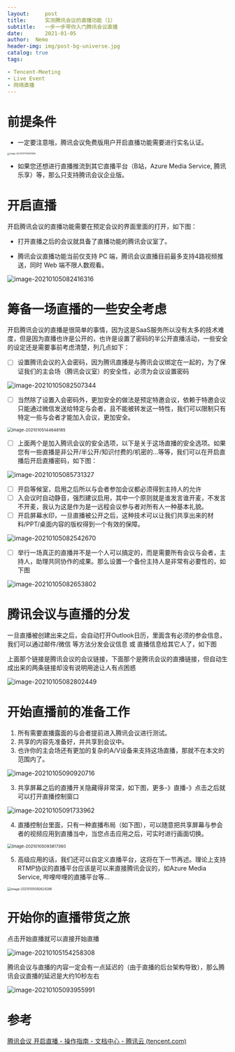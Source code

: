 ```yaml
---
layout:     post
title:      实测腾讯会议的直播功能（1）
subtitle: 	一步一步带你入门腾讯会议直播
date:       2021-01-05
author:  Nemo
header-img: img/post-bg-universe.jpg
catalog: true
tags:

- Tencent-Meeting
- Live Event
- 网络直播
---
```


# 前提条件

- 一定要注意哦，腾讯会议免费版用户开启直播功能需要进行实名认证。

<img src="https://cdn.jsdelivr.net/gh/kristofftan/kristofftan.github.io/img/image-20210107105651884.png" alt="image-20210107105651884" style="zoom: 33%;" />

- 如果您还想进行直播推流到其它直播平台（B站，Azure Media Service, 腾讯乐享）等，那么只支持腾讯会议企业版。

# 开启直播

开启腾讯会议的直播功能需要在预定会议的界面里面的打开，如下图：

- 打开直播之后的会议就具备了直播功能的腾讯会议室了。

- 腾讯会议直播功能当前仅支持 PC 端，腾讯会议直播目前最多支持4路视频推送，同时 Web 端不限人数观看。

  

![image-20210105082416316](https://cdn.jsdelivr.net/gh/kristofftan/kristofftan.github.io/img/image-20210105082416316.png)

# 筹备一场直播的一些安全考虑

开启腾讯会议的直播是很简单的事情，因为这是SaaS服务所以没有太多的技术难度，但是因为直播也许是公开的，也许是设置了密码的半公开直播活动，一些安全的设定还是需要事前考虑清楚，列几点如下：

- [ ] 设置腾讯会议的入会密码，因为腾讯直播是与腾讯会议绑定在一起的，为了保证我们的主会场（腾讯会议室）的安全性，必须为会议设置密码

![image-20210105082507344](https://cdn.jsdelivr.net/gh/kristofftan/kristofftan.github.io/img/image-20210105082507344.png)

- [ ] 当然除了设置入会密码外，更加安全的做法是预定特邀会议，依赖于特邀会议只能通过微信发送给特定与会者，且不能被转发这一特性，我们可以限制只有特定一些与会者才能加入会议，更加安全。

<img src="https://cdn.jsdelivr.net/gh/kristofftan/kristofftan.github.io/img/image-20210105144648185.png" alt="image-20210105144648185" style="zoom:67%;" />

- [ ] 上面两个是加入腾讯会议的安全选项，以下是关于这场直播的安全选项。如果您有一些直播是非公开/半公开/知识付费的/机密的...等等，我们可以在开启直播后开启直播密码，如下图：

![image-20210105085731327](https://cdn.jsdelivr.net/gh/kristofftan/kristofftan.github.io/img/image-20210105085731327.png)

- [ ] 开启等候室，启用之后所以与会者参加会议都必须得到主持人的允许
- [ ] 入会议时自动静音，强烈建议启用，其中一个原则就是谁发言谁开麦，不发言不开麦，我认为这是作为是一远程会议参与者对所有人一种基本礼貌。
- [ ] 开启屏幕水印，一旦直播被公开之后，这种技术可以让我们共享出来的材料/PPT/桌面内容的版权得到一个有效的保障。

![image-20210105082542670](https://cdn.jsdelivr.net/gh/kristofftan/kristofftan.github.io/img/image-20210105082542670.png)

- [ ] 举行一场真正的直播并不是一个人可以搞定的，而是需要所有会议与会者，主持人，助理共同协作的成果。那么设置一个备份主持人是非常有必要性的，如下图


![image-20210105082653802](https://cdn.jsdelivr.net/gh/kristofftan/kristofftan.github.io/img/image-20210105082653802.png)

# 腾讯会议与直播的分发

一旦直播被创建出来之后，会自动打开Outlook日历，里面含有必须的参会信息，我们可以通过邮件/微信 等方法分发会议信息 或 直播信息给其它人了，如下图

上面那个链接是腾讯会议的会议链接，下面那个是腾讯会议的直播链接，但自动生成出来的两条链接却没有说明用途让人有点困惑

![image-20210105082802449](https://cdn.jsdelivr.net/gh/kristofftan/kristofftan.github.io/img/image-20210105082802449.png)

# 开始直播前的准备工作

1. 所有需要直播露面的与会者提前进入腾讯会议进行测试。
2. 共享的内容先准备好，并共享到会议中。
3. 也许你的主会场还有更加的复杂的A/V设备来支持这场直播，那就不在本文的范围内了。

![image-20210105090920716](https://cdn.jsdelivr.net/gh/kristofftan/kristofftan.github.io/img/image-20210105090920716.png)

3. 共享屏幕之后的直播开关隐藏得非常深，如下图，更多-》直播-》点击之后就可以打开直播控制窗口

![image-20210105091733962](https://cdn.jsdelivr.net/gh/kristofftan/kristofftan.github.io/img/image-20210105091733962.png)

4. 直播控制台里面，只有一种直播布局（如下图），可以随意把共享屏幕与参会者的视频应用到直播当中，当您点击应用之后，可实时进行画面切换。

<img src="https://cdn.jsdelivr.net/gh/kristofftan/kristofftan.github.io/img/image-20210105093817360.png" alt="image-20210105093817360" style="zoom:67%;" />

5. 高级应用的话，我们还可以自定义直播平台，这将在下一节再述。理论上支持RTMP协议的直播平台应该是可以来直接腾讯会议的，如Azure Media Service, 哔哩哔哩的直播平台等... 

<img src="https://cdn.jsdelivr.net/gh/kristofftan/kristofftan.github.io/img/image-20210105092624286.png" alt="image-20210105092624286" style="zoom:50%;" />

# 开始你的直播带货之旅

点击开始直播就可以直接开始直播

![image-20210105154258308](https://cdn.jsdelivr.net/gh/kristofftan/kristofftan.github.io/img/image-20210105154258308.png)

腾讯会议与直播的内容一定会有一点延迟的（由于直播的后台架构导致），那么腾讯会议直播的延迟是大约10秒左右

![image-20210105093955991](https://cdn.jsdelivr.net/gh/kristofftan/kristofftan.github.io/img/image-20210105093955991.png)

# 参考

[腾讯会议 开启直播 - 操作指南 - 文档中心 - 腾讯云 (tencent.com)](https://cloud.tencent.com/document/product/1095/43660)

